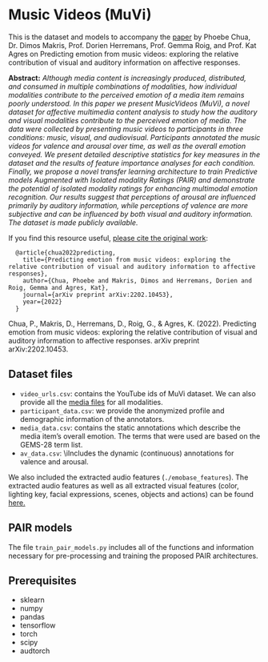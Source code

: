 # Music Videos (MuVi)
This is the dataset and models to accompany the [paper](https://arxiv.org/abs/2202.10453) by Phoebe Chua, Dr. Dimos Makris, Prof. Dorien Herremans, Prof. Gemma Roig, and Prof. Kat Agres on Predicting emotion from music videos: exploring the relative contribution of visual and auditory information on affective responses.

**Abstract:**
_Although media content is increasingly produced, distributed, and consumed in multiple combinations of modalities, how individual modalities contribute to the perceived emotion of a media item remains poorly understood. In this paper we present MusicVideos (MuVi), a novel dataset for affective multimedia content analysis to study how the auditory and visual modalities contribute to the perceived emotion of media. The data were collected by presenting music videos to participants in three conditions: music, visual, and audiovisual. Participants annotated the music videos for valence and arousal over time, as well as the overall emotion conveyed. We present detailed descriptive statistics for key measures in the dataset and the results of feature importance analyses for each condition. Finally, we propose a novel transfer learning architecture to train Predictive models Augmented with Isolated modality Ratings (PAIR) and demonstrate the potential of isolated modality ratings for enhancing multimodal emotion recognition. Our results suggest that perceptions of arousal are influenced primarily by auditory information, while perceptions of valence are more subjective and can be influenced by both visual and auditory information. The dataset is made publicly available._

If you find this resource useful, [please cite the original work](https://arxiv.org/abs/2202.10453):

      @article{chua2022predicting,
        title={Predicting emotion from music videos: exploring the relative contribution of visual and auditory information to affective responses},
        author={Chua, Phoebe and Makris, Dimos and Herremans, Dorien and Roig, Gemma and Agres, Kat},
        journal={arXiv preprint arXiv:2202.10453},
        year={2022}
      }

  Chua, P., Makris, D., Herremans, D., Roig, G., & Agres, K. (2022). Predicting emotion from music videos: exploring the relative contribution of visual and auditory information to affective responses. arXiv preprint arXiv:2202.10453.


## Dataset files
- `video_urls.csv`: contains the YouTube ids of MuVi dataset. We can also provide all the [media files](https://zenodo.org/record/7127775#.Y0Dq1exBxhE) for all modalities.
- `participant_data.csv`: we provide the anonymized profile and demographic information of the annotators.
- `media_data.csv`:  contains the static annotations which describe the media item’s overall emotion. The terms that were used are based on the GEMS-28 term list.
- `av_data.csv`: \iIncludes the dynamic (continuous) annotations for valence and arousal.


We also included the extracted audio features (``./emobase_features``). The extracted audio features as well as all extracted visual features (color, lighting key, facial expressions, scenes, objects and actions) can be found [here.](https://zenodo.org/record/7128177)

## PAIR models
The file `train_pair_models.py` includes all of the functions and information necessary for pre-processing and training the proposed PAIR architectures.

## Prerequisites
- sklearn
- numpy
- pandas
- tensorflow
- torch
- scipy
- audtorch

